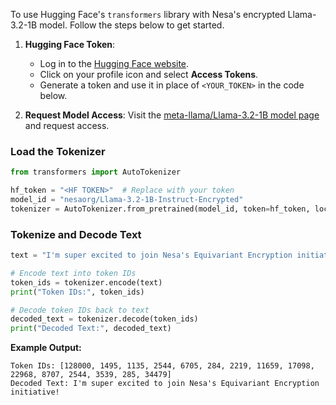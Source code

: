 To use Hugging Face's `transformers` library with Nesa's encrypted Llama-3.2-1B model. Follow the steps below to get started.

1. **Hugging Face Token**:
   - Log in to the [Hugging Face website](https://huggingface.co).
   - Click on your profile icon and select **Access Tokens**.
   - Generate a token and use it in place of `<YOUR_TOKEN>` in the code below.

2. **Request Model Access**:
   Visit the [meta-llama/Llama-3.2-1B model page](https://huggingface.co/meta-llama/Llama-3.2-1B-Instruct) and request access.

### Load the Tokenizer

```python
from transformers import AutoTokenizer

hf_token = "<HF TOKEN>"  # Replace with your token
model_id = "nesaorg/Llama-3.2-1B-Instruct-Encrypted"
tokenizer = AutoTokenizer.from_pretrained(model_id, token=hf_token, local_files_only=True)
```

### Tokenize and Decode Text

```python
text = "I'm super excited to join Nesa's Equivariant Encryption initiative!"

# Encode text into token IDs
token_ids = tokenizer.encode(text)
print("Token IDs:", token_ids)

# Decode token IDs back to text
decoded_text = tokenizer.decode(token_ids)
print("Decoded Text:", decoded_text)
```

**Example Output:**
```
Token IDs: [128000, 1495, 1135, 2544, 6705, 284, 2219, 11659, 17098, 22968, 8707, 2544, 3539, 285, 34479]
Decoded Text: I'm super excited to join Nesa's Equivariant Encryption initiative!
```
